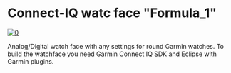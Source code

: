# Connect-IQ watc face "Formula_1"
<a href="https://github.com/OliverHannover/blob/dev/watch/1.png" target="_blank"><img src="https://github.com/ravenfeld/Connect-IQ-WatchFace/raw/dev/screenshot/1.png" alt="0" style="max-width:100%;"></a>

Analog/Digital watch face with any settings for round Garmin watches.
To build the watchface you need Garmin Connect IQ SDK and Eclipse with Garmin plugins.

